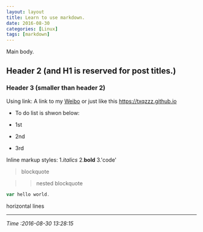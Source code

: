 ```yaml
---
layout: layout
title: Learn to use markdown.
date: 2016-08-30
categories: [Linux]
tags: [markdown]
---
```


Main body.

## Header 2 (and H1 is reserved for post titles.)

### Header 3 (smaller than header 2)
Using link:
A link to my [Weibo](https://weibo.com/xxxtxqzzz/)
or just like this <https://txqzzz.github.io>

* To do list is shwon below:
- 1st
+ 2nd
 - 3rd
 

 
Inline markup styles:
1._italics_
2.**bold**
3.'code'

>blockquote

>>nested blockquote




```javascript
var hello world.
```

horizontal lines

****
_Time :2016-08-30 13:28:15_
